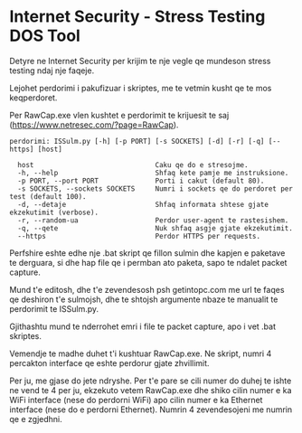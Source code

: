 # Internet Security - Stress Testing DOS Tool

Detyre ne Internet Security per krijim te nje vegle qe mundeson stress testing ndaj nje faqeje.

Lejohet perdorimi i pakufizuar i skriptes, me te vetmin kusht qe te mos keqperdoret.

Per RawCap.exe vlen kushtet e perdorimit te krijuesit te saj (https://www.netresec.com/?page=RawCap).

```
perdorimi: ISSulm.py [-h] [-p PORT] [-s SOCKETS] [-d] [-r] [-q] [--https] [host]

  host                              Caku qe do e stresojme.
  -h, --help                        Shfaq kete pamje me instruksione.
  -p PORT, --port PORT              Porti i cakut (default 80).
  -s SOCKETS, --sockets SOCKETS     Numri i sockets qe do perdoret per test (default 100).
  -d, --detaje                      Shfaq informata shtese gjate ekzekutimit (verbose).
  -r, --random-ua                   Perdor user-agent te rastesishem.
  -q, --qete                        Nuk shfaq asgje gjate ekzekutimit.
  --https                           Perdor HTTPS per requests.
```

Perfshire eshte edhe nje .bat skript qe fillon sulmin dhe kapjen e paketave te derguara, si dhe hap file qe i permban ato paketa, sapo te ndalet packet capture.

Mund t'e editosh, dhe t'e zevendesosh psh getintopc.com me url te faqes qe deshiron t'e sulmojsh, dhe te shtojsh argumente nbaze te manualit te perdorimit te ISSulm.py.

Gjithashtu mund te nderrohet emri i file te packet capture, apo i vet .bat skriptes.


Vemendje te madhe duhet t'i kushtuar RawCap.exe. Ne skript, numri 4 percakton interface qe eshte perdorur gjate zhvillimit.

Per ju, me gjase do jete ndryshe. Per t'e pare se cili numer do duhej te ishte ne vend te 4 per ju, ekzekuto vetem RawCap.exe dhe shiko cilin numer e ka WiFi interface (nese do perdorni WiFi) apo cilin numer e ka Ethernet interface (nese do e perdorni Ethernet). Numrin 4 zevendesojeni me numrin qe e zgjedhni.
